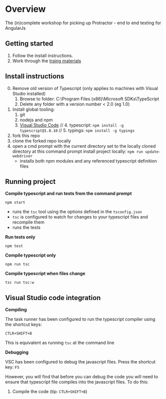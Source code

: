 # Overview
The (in)complete workshop for picking up Protractor - end to end testing for AngularJs

## Getting started

1. Follow the install instructions.
2. Work through the [traing materials](training-guide.md)

## Install instructions

0. Remove old version of Typescript (only applies to machines with Visual Studio installed)
    1. Browse to folder: C:\Program Files (x86)\Microsoft SDKs\TypeScript
    2. Delete any folder with a version number < 2.0 (eg 1.0)
1. Install global tooling:
    1. git
    2. nodejs and npm
    3. [Visual Studio Code](https://code.visualstudio.com/Download)
    // 4. typescript: `npm install -g typescript@1.8.10`
    // 5. typings: `npm install -g typings`
2. fork this repo
3. clone the forked repo locally
4. open a cmd prompt with the current directory set to the locally cloned directory
   at this command prompt install project locally: `npm run update-webdriver`
    * installs both npm modules and any referenced typescript definition files

## Running project

**Compile typescript and run tests from the command prompt** 

`npm start`

* runs the `tsc` tool using the options defined in the `tsconfig.json`
* `tsc` is configured to watch for changes to your typescript files and recompile them
* runs the tests

**Run tests only**

`npm test`

**Compile typescript only**

`npm run tsc`

**Compile typescript when files change**

`tsc run tsc:w`

## Visual Studio code integration

**Compiling**

The task runner has been configured to run the typescript compiler using the shortcut keys: 

`CTLR+SHIFT+B`

This is equivalent as running `tsc` at the command line

**Debugging**

VSC has been configured to debug the javascript files. Press the shortcut key: `F5`

However, you will find that before you can debug the code you will need to ensure that typescript file compiles into the javascript files. To do this:

1. Compile the code (tip: `CTLR+SHIFT+B`)

